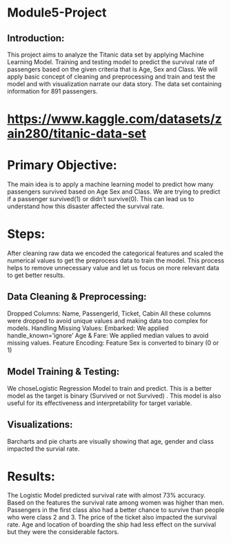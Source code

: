 # Module5-Project
## Introduction:
This project aims to analyze the Titanic data set by applying Machine Learning Model. Training and testing model to predict the survival rate of passengers based on the given criteria that is Age, Sex and Class.
We will apply basic concept of cleaning and preprocessing and train and test the model and with visualization narrate our data story. The data set containing information for 891 passengers. 

# https://www.kaggle.com/datasets/zain280/titanic-data-set

# Primary Objective:
The main idea is to apply a machine learning model to predict how many passengers survived based on Age Sex and Class. We are trying to predict if a passenger survived(1) or didn’t survive(0). This can lead us to understand how this disaster affected the survival rate.

# Steps:
After cleaning raw data we encoded the categorical features and scaled the numerical values to get the preprocess data to train the model. This process helps to remove unnecessary value and let us focus on more relevant data to get better results.
## Data Cleaning & Preprocessing:
Dropped Columns:
Name, PassengerId, Ticket, Cabin
All these columns were dropped to avoid unique values and making data too complex for models. 
Handling Missing Values:
Embarked: We applied handle_known=’ignore’ 
Age & Fare: We applied median values to avoid missing values.
Feature Encoding:
Feature Sex is converted to binary (0 or 1)

## Model Training & Testing:
We choseLogistic Regression Model to train and predict. This is a better model as the target is binary (Survived or not Survived) . This model is also useful for its effectiveness and interpretability for target variable. 

## Visualizations:

Barcharts and pie charts are visually showing that age, gender and class impacted the survial rate.
# Results:

The Logistic Model predicted survival rate with almost 73% accuracy. Based on the features the survival rate among women was higher than men. Passengers in the first class also had a better chance to survive than people who were class 2 and 3. The price of the ticket also impacted the survival rate. Age and location of boarding the ship had less effect on the survival but they were the considerable factors. 




